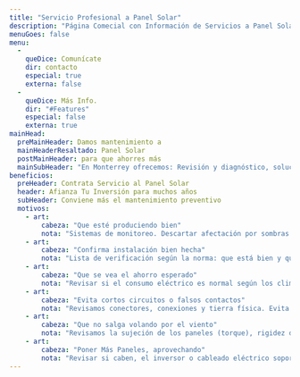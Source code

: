 ```yaml
---
title: "Servicio Profesional a Panel Solar"
description: "Página Comecial con Información de Servicios a Panel Solar"
menuGoes: false
menu:
  -
    queDice: Comunícate
    dir: contacto
    especial: true
    externa: false
  -
    queDice: Más Info.
    dir: "#Features"
    especial: false
    externa: true
mainHead:
  preMainHeader: Damos mantenimiento a
  mainHeaderResaltado: Panel Solar
  postMainHeader: para que ahorres más
  mainSubHeader: "En Monterrey ofrecemos: Revisión y diagnóstico, solución de problemas, reparaciones. mantenimiento preventivo con limpieza y ampliaciones. Todo para el Cuidado de Tu Inversión."
beneficios:
  preHeader: Contrata Servicio al Panel Solar
  header: Afianza Tu Inversión para muchos años
  subHeader: Conviene más el mantenimiento preventivo
  motivos:
    - art:
        cabeza: "Que esté produciendo bien"
        nota: "Sistemas de monitoreo. Descartar afectación por sombras o suciedad. Revisar si algún panel está fallando."
    - art:
        cabeza: "Confirma instalación bien hecha"
        nota: "Lista de verificación según la norma: que está bien y que falló. Que es urgente, importante y deseable."
    - art:
        cabeza: "Que se vea el ahorro esperado"
        nota: "Revisar si el consumo eléctrico es normal según los climas. Revisamos la instalación eléctrica y tarifas CFE."
    - art:
        cabeza: "Evita cortos circuitos o falsos contactos"
        nota: "Revisamos conectores, conexiones y tierra física. Evita accidentes e intermitencias."
    - art:
        cabeza: "Que no salga volando por el viento"
        nota: "Revisamos la sujeción de los paneles (torque), rigidez de la estructura, firmeza de anclajes o contrapesos."
    - art:
        cabeza: "Poner Más Paneles, aprovechando"
        nota: "Revisar si caben, el inversor o cableado eléctrico soporta paneles adicionales para aprovechar lo que ya se tiene."
---
```



